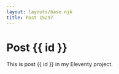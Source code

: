 ```yaml
---
layout: layouts/base.njk
title: Post 15297
---
```


# Post {{ id }}

This is post {{ id }} in my Eleventy project.
